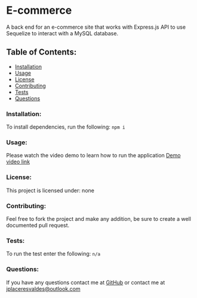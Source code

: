 # E-commerce   
A back end for an e-commerce site that works with Express.js API to use Sequelize to interact with a MySQL database.
## Table of Contents:
* [Installation](#installation)
* [Usage](#usage)
* [License](#license)
* [Contributing](#contributing)
* [Tests](#tests)
* [Questions](#questions)
### Installation:
To install dependencies, run the following:
```npm i```
### Usage:
Please watch the video demo to learn how to run the application
[Demo video link](https://drive.google.com/file/d/10bPqXe9newgTAa2HHI08WJpeSKr080bA/view?usp=sharing)
### License:
This project is licensed under:
none
### Contributing:
Feel free to fork the project and make any addition, be sure to create a well documented pull request.
### Tests:
To run the test enter the following:
```n/a```
### Questions:
If you have any questions contact me at [GitHub](https://github.com/julioPlaceres) or contact me at jplaceresvaldes@outlook.com
    
 